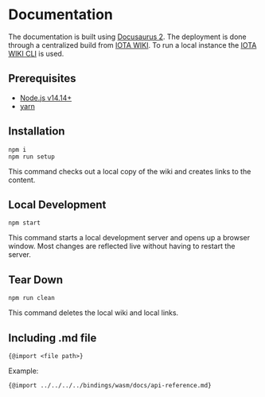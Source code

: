 # Documentation

The documentation is built using [Docusaurus 2](https://docusaurus.io/). The deployment is done through a centralized build from [IOTA WIKI](https://github.com/iota-community/iota-wiki). To run a local instance the [IOTA WIKI CLI](https://github.com/iota-community/iota-wiki-cli) is used.

## Prerequisites

- [Node.js v14.14+](https://nodejs.org/en/)
- [yarn](https://yarnpkg.com/getting-started/install)

## Installation

```console
npm i
npm run setup
```

This command checks out a local copy of the wiki and creates links to the content.

## Local Development

```console
npm start
```

This command starts a local development server and opens up a browser window. Most changes are reflected live without having to restart the server.

## Tear Down

```console
npm run clean
```

This command deletes the local wiki and local links.


## Including .md file 

```console
{@import <file path>}
```

Example:

```console
{@import ../../../../bindings/wasm/docs/api-reference.md}
```